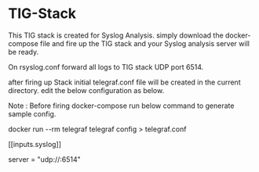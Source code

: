 # TIG-Stack
This TIG stack is created for Syslog Analysis.
simply download the docker-compose file and fire up the TIG stack and your Syslog analysis server will be ready.

On rsyslog.conf forward all logs to TIG stack UDP port 6514.


after firing up Stack initial telegraf.conf file will be created in the current directory. edit the below configuration as below.

Note : Before firing docker-compose run below command to generate sample config.

docker run --rm telegraf telegraf config > telegraf.conf

[[inputs.syslog]]

server = "udp://:6514"
